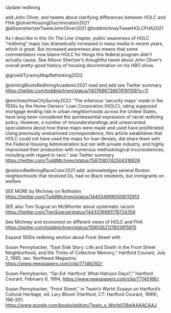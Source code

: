 Update redlining

add John Oliver, and tweets about clarifying differences between HOLC and FHA
@oliverHousingDiscrimination2021
@allisonshertzerTweetJohnOliver2021
@toddmichneyTweetHOLCFHA2021

As I describe in this On The Line chapter, public awareness of HOLC “redlining” maps has dramatically increased in mass media in recent years, which is great. But increased awareness also means that some commentators now blame HOLC for things this federal program didn’t actually cause. See Allison Shertzer’s thoughtful tweet about John Oliver’s overall pretty-good history of housing discrimination on his HBO show.

@gioielliTyrannyMapRethinking2022


@winlingRootsRedliningAcademic2021
read and add
see Twitter summary https://twitter.com/toddmichney/status/1407696728678191108?s=11

@michneyHowCitySurvey2022
"The infamous 'security maps' made in the 1930s by the Home Owners' Loan Corporation (HOLC), rating supposed mortgage lending risk in urban neighborhoods across the United States, have long been considered the quintessential expression of racist redlining policy. However, a number of misunderstandings and unwarranted speculations about how these maps were made and used have proliferated. Using previously unexamined correspondence, this article establishes that HOLC could not have used the maps for loan denials, did share them with the Federal Housing Administration but not with private industry, and highly improvised their production with numerous methodological inconsistencies, including with regard to race."
see Twitter summary https://twitter.com/ToddMichney/status/1587080742504316928

@nelsonRedliningRaceColor2021
add: acknowledges several Boston neighborhoods that received Ds, had no Black residents, but immigrants on welfare

SEE MORE by Michney on Rothstein
https://twitter.com/ToddMichney/status/1440349960508112913

SEE also Tom Sugrue on McWhorter about systematic racism
https://twitter.com/TomSugrue/status/1443336981178724359

See Michney and economist on different views of HOLC and FHA
https://twitter.com/toddmichney/status/1590362121933815815


Expand 1930s redlining section about Front Street with

Susan Pennybacker, “East Side Story: Life and Death in the Front Street Neighborhood, and the Tricks of Collective Memory,” Hartford Courant, July 2, 1995, sec. Northeast Magazine, https://www.newspapers.com/clip/77146292/;

Susan Pennybacker, “Op-Ed: Hartford: What Halcyon Days?,” Hartford Courant, February 6, 1994, https://www.newspapers.com/clip/77145166/;

Susan Pennybacker, “Front Street,” in Twain’s World: Essays on Hartford’s Cultural Heritage, ed. Lary Bloom (Hartford, CT: Hartford Courant, 1999), 198–201, https://www.google.com/books/edition/Twain_s_World/O8qlAAAACAAJ.
